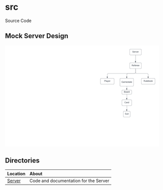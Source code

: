 # src

Source Code 

## Mock Server Design

![](../resources/uml_designs/mock_server_design.png)

## Directories

|   Location    |   About   |
|   :---        |   :---    |
|   [Server](./server/README.md) | Code and documentation for the Server  
